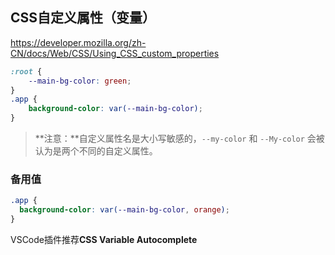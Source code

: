 ## CSS自定义属性（变量）

https://developer.mozilla.org/zh-CN/docs/Web/CSS/Using_CSS_custom_properties

```css
:root {
	--main-bg-color: green;
}
.app {
	background-color: var(--main-bg-color);
}
```

> **注意：**自定义属性名是大小写敏感的，`--my-color` 和 `--My-color` 会被认为是两个不同的自定义属性。

### 备用值

```css
.app {
  background-color: var(--main-bg-color, orange);
}
```



VSCode插件推荐**CSS Variable Autocomplete**
